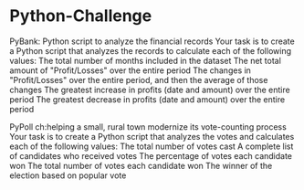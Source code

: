 # Python-Challenge

PyBank: Python script to analyze the financial records
  Your task is to create a Python script that analyzes the records to calculate each of the following values:
  The total number of months included in the dataset
  The net total amount of "Profit/Losses" over the entire period
  The changes in "Profit/Losses" over the entire period, and then the average of those changes
  The greatest increase in profits (date and amount) over the entire period
  The greatest decrease in profits (date and amount) over the entire period
  
PyPoll ch:helping a small, rural town modernize its vote-counting process
  Your task is to create a Python script that analyzes the votes and calculates each of the following values:
  The total number of votes cast
  A complete list of candidates who received votes
  The percentage of votes each candidate won
  The total number of votes each candidate won
  The winner of the election based on popular vote
